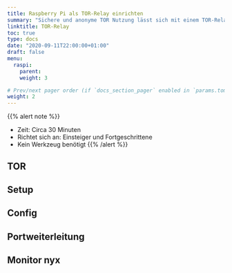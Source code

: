 ```yaml
---
title: Raspberry Pi als TOR-Relay einrichten
summary: "Sichere und anonyme TOR Nutzung lässt sich mit einem TOR-Relay unterstützen."
linktitle: TOR-Relay
toc: true
type: docs
date: "2020-09-11T22:00:00+01:00"
draft: false
menu:
  raspi:
    parent: 
    weight: 3

# Prev/next pager order (if `docs_section_pager` enabled in `params.toml`)
weight: 2
---
```


{{% alert note %}}
* Zeit: Circa 30 Minuten
* Richtet sich an: Einsteiger und Fortgeschrittene
* Kein Werkzeug benötigt
{{% /alert %}}

## TOR

## Setup

## Config

## Portweiterleitung

## Monitor nyx

